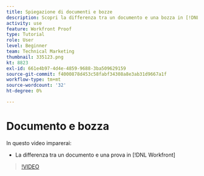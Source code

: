 ```yaml
---
title: Spiegazione di documenti e bozze
description: Scopri la differenza tra un documento e una bozza in [!DNL  Workfront].
activity: use
feature: Workfront Proof
type: Tutorial
role: User
level: Beginner
team: Technical Marketing
thumbnail: 335123.png
kt: 8823
exl-id: 661e4b97-4d4e-4859-9688-3ba509629159
source-git-commit: f4000878d453c58fabf34308a8e3ab31d9667a1f
workflow-type: tm+mt
source-wordcount: '32'
ht-degree: 0%

---
```


# Documento e bozza

In questo video imparerai:

* La differenza tra un documento e una prova in [!DNL Workfront]

>[!VIDEO](https://video.tv.adobe.com/v/335123/?quality=12)
